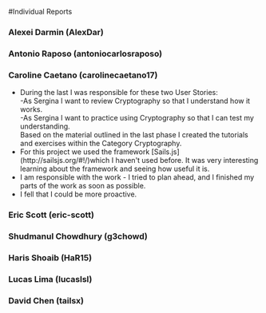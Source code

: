 #Individual Reports

<h3>Alexei Darmin (AlexDar)</h3>  

<h3>Antonio Raposo (antoniocarlosraposo)</h3>

<h3>Caroline Caetano (carolinecaetano17)</h3> 
<ul>
  <li>
    During the last I was responsible for these two User Stories:<br>
    -As Sergina I want to review Cryptography so that I understand how it works.<br>
    -As Sergina I want to practice using Cryptography so that I can test my understanding.<br>
    Based on the material outlined in the last phase I created the tutorials and exercises within the Category Cryptography.
  </li>
  <li>
    For this project we used the framework [Sails.js](http://sailsjs.org/#!/)which I haven't used before. It was very interesting learning about the framework and seeing how useful it is.
  </li>
  <li> 
  I am responsible with the work - I tried to plan ahead, and I finished my parts of the work as soon as possible.
  </li>
  <li> I fell that I could be more proactive.</li>
</ul>

<h3>Eric Scott (eric-scott)</h3>  

<h3>Shudmanul Chowdhury (g3chowd)</h3>  

<h3>Haris Shoaib (HaR15)</h3>  

<h3>Lucas Lima (lucaslsl)</h3>  

<h3>David Chen (tailsx)</h3>
